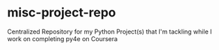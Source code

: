 # misc-project-repo
Centralized Repository for my Python Project(s) that I'm tackling while I work on completing py4e on Coursera
